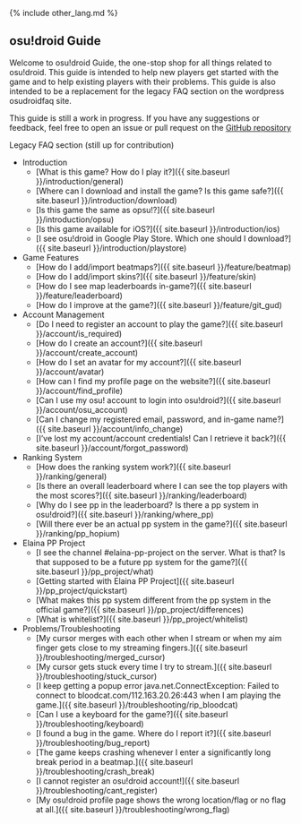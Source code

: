 {% include other_lang.md %}

## osu!droid Guide

Welcome to osu!droid Guide, the one-stop shop for all things related to osu!droid. This guide is intended to help new players get started with the game and to help existing players with their problems. This guide is also intended to be a replacement for the legacy FAQ section on the wordpress osudroidfaq site.

This guide is still a work in progress. If you have any suggestions or feedback, feel free to open an issue or pull request on the [GitHub repository](https://github.com/NeroYuki/osudroid-guide)

Legacy FAQ section (still up for contribution)

- Introduction
    - [What is this game? How do I play it?]({{ site.baseurl }}/introduction/general)
    - [Where can I download and install the game? Is this game safe?]({{ site.baseurl }}/introduction/download)
    - [Is this game the same as opsu!?]({{ site.baseurl }}/introduction/opsu)
    - [Is this game available for iOS?]({{ site.baseurl }}/introduction/ios)
    - [I see osu!droid in Google Play Store. Which one should I download?]({{ site.baseurl }}/introduction/playstore)
- Game Features
    - [How do I add/import beatmaps?]({{ site.baseurl }}/feature/beatmap)
    - [How do I add/import skins?]({{ site.baseurl }}/feature/skin)
    - [How do I see map leaderboards in-game?]({{ site.baseurl }}/feature/leaderboard)
    - [How do I improve at the game?]({{ site.baseurl }}/feature/git_gud)
- Account Management
    - [Do I need to register an account to play the game?]({{ site.baseurl }}/account/is_required)
    - [How do I create an account?]({{ site.baseurl }}/account/create_account)
    - [How do I set an avatar for my account?]({{ site.baseurl }}/account/avatar)
    - [How can I find my profile page on the website?]({{ site.baseurl }}/account/find_profile)
    - [Can I use my osu! account to login into osu!droid?]({{ site.baseurl }}/account/osu_account)
    - [Can I change my registered email, password, and in-game name?]({{ site.baseurl }}/account/info_change)
    - [I’ve lost my account/account credentials! Can I retrieve it back?]({{ site.baseurl }}/account/forgot_password)
- Ranking System
    - [How does the ranking system work?]({{ site.baseurl }}/ranking/general)
    - [Is there an overall leaderboard where I can see the top players with the most scores?]({{ site.baseurl }}/ranking/leaderboard)
    - [Why do I see pp in the leaderboard? Is there a pp system in osu!droid?]({{ site.baseurl }}/ranking/where_pp)
    - [Will there ever be an actual pp system in the game?]({{ site.baseurl }}/ranking/pp_hopium)
- Elaina PP Project
    - [I see the channel #elaina-pp-project on the server. What is that? Is that supposed to be a future pp system for the game?]({{ site.baseurl }}/pp_project/what)
    - [Getting started with Elaina PP Project]({{ site.baseurl }}/pp_project/quickstart)
    - [What makes this pp system different from the pp system in the official game?]({{ site.baseurl }}/pp_project/differences)
    - [What is whitelist?]({{ site.baseurl }}/pp_project/whitelist)
- Problems/Troubleshooting
    - [My cursor merges with each other when I stream or when my aim finger gets close to my streaming fingers.]({{ site.baseurl }}/troubleshooting/merged_cursor)
    - [My cursor gets stuck every time I try to stream.]({{ site.baseurl }}/troubleshooting/stuck_cursor)
    - [I keep getting a popup error java.net.ConnectException: Failed to connect to bloodcat.com/112.163.20.26:443 when I am playing the game.]({{ site.baseurl }}/troubleshooting/rip_bloodcat)
    - [Can I use a keyboard for the game?]({{ site.baseurl }}/troubleshooting/keyboard)
    - [I found a bug in the game. Where do I report it?]({{ site.baseurl }}/troubleshooting/bug_report)
    - [The game keeps crashing whenever I enter a significantly long break period in a beatmap.]({{ site.baseurl }}/troubleshooting/crash_break)
    - [I cannot register an osu!droid account!]({{ site.baseurl }}/troubleshooting/cant_register)
    - [My osu!droid profile page shows the wrong location/flag or no flag at all.]({{ site.baseurl }}/troubleshooting/wrong_flag)